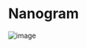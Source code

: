 # Nanogram
![image](https://github.com/Eden567Ma/Nanogram/assets/98214535/94b5a132-419d-494a-ba7f-800269e23bb3)
